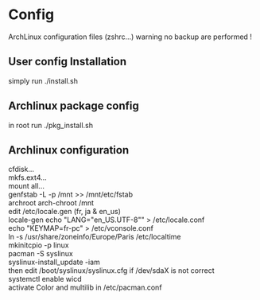 Config
======

ArchLinux configuration files (zshrc...)
warning no backup are performed !

User config Installation
-------------------------

simply run ./install.sh

Archlinux package config
---------------------

in root run ./pkg_install.sh

Archlinux configuration
-----------------------

cfdisk...  
mkfs.ext4...  
mount all...  
genfstab -L -p /mnt >> /mnt/etc/fstab  
archroot arch-chroot /mnt  
edit /etc/locale.gen (fr, ja & en_us)  
locale-gen
echo "LANG=\"en_US.UTF-8\"" > /etc/locale.conf  
echo "KEYMAP=fr-pc" > /etc/vconsole.conf  
ln -s /usr/share/zoneinfo/Europe/Paris /etc/localtime  
mkinitcpio -p linux  
pacman -S syslinux  
syslinux-install_update -iam  
then edit /boot/syslinux/syslinux.cfg if /dev/sdaX is not correct  
systemctl enable wicd  
activate Color and multilib in /etc/pacman.conf  
